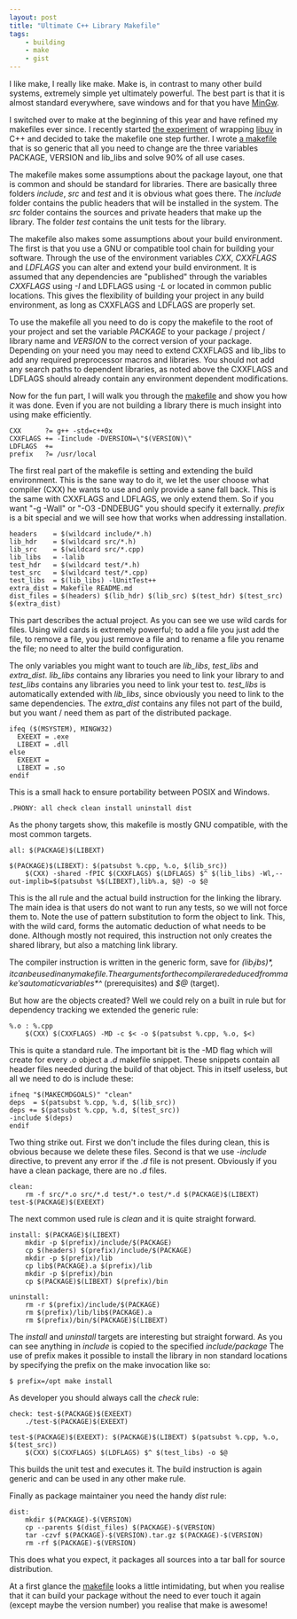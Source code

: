 ```yaml
---
layout: post
title: "Ultimate C++ Library Makefile"
tags:
    - building
    - make
    - gist
---
```



I like make, I really like make. Make is, in contrast to many other build
systems, extremely simple yet ultimately powerful. The best part is that it
is almost standard everywhere, save windows and for that you have [MinGw].

I switched over to make at the beginning of this year and have refined my makefiles
ever since. I recently started [the experiment][1] of wrapping [libuv] in C++ and
decided to take the makefile one step further. I wrote [a makefile][2] that 
is so generic that all you need to change are the three variables PACKAGE,
VERSION and lib_libs and solve 90% of all use cases.

<!--more-->

The makefile makes some assumptions about the package layout, one that is common
and should be standard for libraries. There are basically three folders 
*include*, *src* and *test* and it is obvious what goes there. The *include* 
folder contains the public headers that will be installed in the system. The 
*src* folder contains the sources and private headers that make up the library. 
The folder *test* contains the unit tests for the library. 

The makefile also makes some assumptions about your build environment. The first
is that you use a GNU or compatible tool chain for building your software. 
Through the use of the environment variables *CXX*, *CXXFLAGS* and *LDFLAGS* 
you can alter and extend your build environment. It is assumed that any 
dependencies are "published" through the variables *CXXFLAGS* using *-I* and 
LDFLAGS using *-L* or located in common public locations. This gives the 
flexibility of building your project in any build environment, as long as 
CXXFLAGS and LDFLAGS are properly set. 

To use the makefile all you need to do is copy the makefile to the root
of your project and set the variable *PACKAGE* to your package / project / library 
name and *VERSION* to the correct version of your package. Depending on your 
need you may need to extend CXXFLAGS and lib_libs to add any required preprocessor
macros and libraries. You should not add any search paths to dependent libraries,
as noted above the CXXFLAGS and LDFLAGS should already contain any environment
dependent modifications.

Now for the fun part, I will walk you through the [makefile][2] and show you
how it was done. Even if you are not building a library there is much insight
into using make efficiently.

    CXX      ?= g++ -std=c++0x
    CXXFLAGS += -Iinclude -DVERSION=\"$(VERSION)\"
    LDFLAGS  += 
    prefix   ?= /usr/local

The first real part of the makefile is setting and extending the build 
environment. This is the sane way to do it, we let the user choose what 
compiler (CXX) he wants to use and only provide a sane fall back. This is the same
with CXXFLAGS and LDFLAGS, we only extend them. So if you want "-g -Wall" or
"-O3 -DNDEBUG" you should specify it externally. *prefix* is a bit special and
we will see how that works when addressing installation. 

    headers    = $(wildcard include/*.h)
    lib_hdr    = $(wildcard src/*.h)
    lib_src    = $(wildcard src/*.cpp)
    lib_libs   = -lalib 
    test_hdr   = $(wildcard test/*.h)
    test_src   = $(wildcard test/*.cpp)
    test_libs  = $(lib_libs) -lUnitTest++
    extra_dist = Makefile README.md
    dist_files = $(headers) $(lib_hdr) $(lib_src) $(test_hdr) $(test_src) $(extra_dist)

This part describes the actual project. As you can see we use wild cards for files. 
Using wild cards is extremely powerful; to add a file you just add the file, 
to remove a file, you just remove a file and to rename a file you rename the file;
no need to alter the build configuration.

The only variables you might want to touch are *lib_libs*, *test_libs* and 
*extra_dist*. *lib_libs* contains any libraries you need to link your library to 
and *test_libs* contains any libraries you need to link your test to. *test_libs*
is automatically extended with *lib_libs*, since obviously you need to link to
the same dependencies. The *extra_dist* contains any files not part of the build,
but you want / need them as part of the distributed package. 

    ifeq ($(MSYSTEM), MINGW32)
      EXEEXT = .exe  
      LIBEXT = .dll
    else
      EXEEXT =
      LIBEXT = .so  
    endif
    
This is a small hack to ensure portability between POSIX and Windows. 

    .PHONY: all check clean install uninstall dist
    
As the phony targets show, this makefile is mostly GNU compatible, with the most
common targets. 

    all: $(PACKAGE)$(LIBEXT)
    
    $(PACKAGE)$(LIBEXT): $(patsubst %.cpp, %.o, $(lib_src))
        $(CXX) -shared -fPIC $(CXXFLAGS) $(LDFLAGS) $^ $(lib_libs) -Wl,--out-implib=$(patsubst %$(LIBEXT),lib%.a, $@) -o $@
    
This is the all rule and the actual build instruction for the linking the 
library. The main idea is that users do not want to run any tests, so we will
not force them to. Note the use of pattern substitution to form the object to 
link. This, with the wild card, forms the automatic deduction of what needs to be 
done. Although mostly not required, this instruction not only creates the shared
library, but also a matching link library. 

The compiler instruction is written in the generic form, save for *$(lib_libs)*,
it can be used in any makefile. The arguments for the compiler are deduced from
make's automatic variables *$^* (prerequisites) and *$@* (target). 

But how are the objects created? Well we could rely on a built in rule but for 
dependency tracking we extended the generic rule:
   
    %.o : %.cpp
        $(CXX) $(CXXFLAGS) -MD -c $< -o $(patsubst %.cpp, %.o, $<)
   
This is quite a standard rule. The important bit is the -MD flag which will
create for every *.o* object a *.d* makefile snippet. These snippets contain
all header files needed during the build of that object. This in itself useless, 
but all we need to do is include these:

    ifneq "$(MAKECMDGOALS)" "clean"
    deps  = $(patsubst %.cpp, %.d, $(lib_src))
    deps += $(patsubst %.cpp, %.d, $(test_src))
    -include $(deps)
    endif
    
Two thing strike out. First we don't include the files during clean, this 
is obvious because we delete these files. Second is that we use *-include* 
directive, to prevent any error if the *.d* file is not present. Obviously 
if you have a clean package, there are no *.d* files.

    clean: 
        rm -f src/*.o src/*.d test/*.o test/*.d $(PACKAGE)$(LIBEXT) test-$(PACKAGE)$(EXEEXT)	

The next common used rule is *clean* and it is quite straight forward. 

    install: $(PACKAGE)$(LIBEXT)
        mkdir -p $(prefix)/include/$(PACKAGE)
        cp $(headers) $(prefix)/include/$(PACKAGE)
        mkdir -p $(prefix)/lib
        cp lib$(PACKAGE).a $(prefix)/lib
        mkdir -p $(prefix)/bin
        cp $(PACKAGE)$(LIBEXT) $(prefix)/bin

    uninstall:
        rm -r $(prefix)/include/$(PACKAGE)
        rm $(prefix)/lib/lib$(PACKAGE).a
        rm $(prefix)/bin/$(PACKAGE)$(LIBEXT)

The *install* and *uninstall* targets are interesting but straight forward. As
you can see anything in *include* is copied to the specified *include/package* 
The use of prefix makes it possible to install the library in non standard locations
by specifying the prefix on the make invocation like so:

    $ prefix=/opt make install
    
As developer you should always call the *check* rule:

    check: test-$(PACKAGE)$(EXEEXT)	
        ./test-$(PACKAGE)$(EXEEXT)

    test-$(PACKAGE)$(EXEEXT): $(PACKAGE)$(LIBEXT) $(patsubst %.cpp, %.o, $(test_src))
        $(CXX) $(CXXFLAGS) $(LDFLAGS) $^ $(test_libs) -o $@

This builds the unit test and executes it. The build instruction is again
generic and can be used in any other make rule. 

Finally as package maintainer you need the handy *dist* rule:

    dist:
        mkdir $(PACKAGE)-$(VERSION)
        cp --parents $(dist_files) $(PACKAGE)-$(VERSION)
        tar -czvf $(PACKAGE)-$(VERSION).tar.gz $(PACKAGE)-$(VERSION)
        rm -rf $(PACKAGE)-$(VERSION)

This does what you expect, it packages all sources into a tar ball for source 
distribution. 

At a first glance the [makefile][2] looks a little intimidating, but when you 
realise that it can build your package without the need to ever touch it again
(except maybe the version number) you realise that make is awesome!
        
[MinGw]: http://www.mingw.org/
[1]: http://github.com/rioki/libuvpp
[libuv]: http://github.com/joyent/libuv
[2]: https://gist.github.com/3957339
